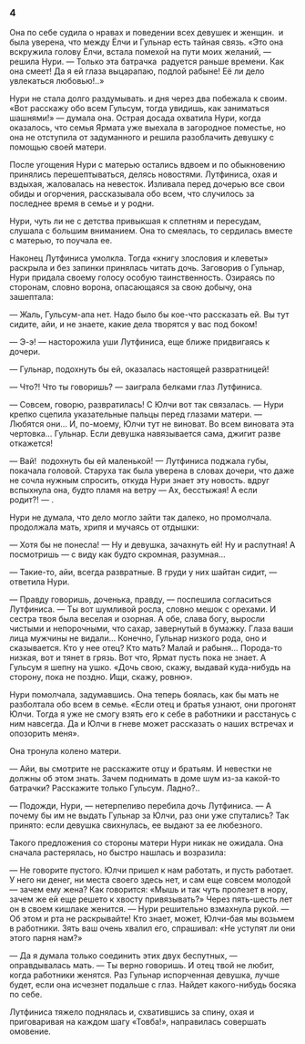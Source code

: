 ### 4


Она по себе судила о нравах и поведении всех девушек и женщин.
 и была уверена, что между Ёлчи и Гульнар есть тайная связь.
«Это она вскружила голову Ёлчи, встала помехой на пути моих желаний, — решила Нури.
— Только эта батрачка
 радуется раньше времени.
Как она смеет!
Да я ей глаза выцарапаю, подлой рабыне!
Её ли дело увлекаться любовью!..»

Нури не стала долго раздумывать.
и дня через два побежала к своим.
«Вот расскажу обо всем Гульсум, тогда увидишь, как заниматься шашнями!» — думала она.
Острая досада охватила Нури, когда оказалось, что семья Ярмата уже выехала в загородное поместье, но она не отступила от задуманного и решила разоблачить девушку с помощью своей матери.

После угощения Нури с матерью остались вдвоем и по обыкновению принялись перешептываться, делясь новостями.
Лутфиниса, охая и вздыхая, жаловалась на невесток.
Изливала перед дочерью все свои обиды и огорчения, рассказывала обо всем, что случилось за последнее время в семье и у родни.

Нури, чуть ли не с детства привыкшая к сплетням и пересудам, слушала с большим вниманием.
Она то смеялась, то сердилась вместе с матерью, то поучала ее.

Наконец Лутфиниса умолкла.
Тогда «книгу злословия и клеветы» раскрыла и без запинки принялась читать дочь.
Заговорив о Гульнар, Нури придала своему голосу особую таинственность.
Озираясь по сторонам, словно ворона, опасающаяся за свою добычу, она зашептала:

— Жаль, Гульсум-апа нет.
Надо было бы кое-что рассказать ей.
Вы тут сидите, айи, и не знаете, какие дела творятся у вас под боком!

— Э-э! — насторожила уши Лутфиниса, еще ближе придвигаясь к дочери.

— Гульнар, подохнуть бы ей, оказалась настоящей развратницей!

— Что?! Что ты говоришь? — заиграла белками глаз Лутфиниса.

— Совсем, говорю, развратилась!
С Юлчи вот так связалась. — Нури крепко сцепила указательные пальцы перед глазами матери.
— Любятся они…
И, по-моему, Юлчи тут не виноват. Во всем виновата эта чертовка… Гульнар.
Если девушка навязывается сама, джигит разве откажется!


— Вай!
 подохнуть бы ей маленькой! — Лутфиниса поджала губы, покачала головой.
Старуха так была уверена в словах дочери, что даже не сочла нужным спросить, откуда Нури знает эту новость.
вдруг вспыхнула она, будто пламя на ветру
— Ах, бесстыжая!
А если родит?! — .

Нури не думала, что дело могло зайти так далеко, но промолчала.
продолжала мать, хрипя и мучаясь от отдышки:

— Хотя бы не понесла!
— Ну и девушка, зачахнуть ей!
Ну и распутная!
А посмотришь — с виду как будто скромная, разумная…


— Такие-то, айи, всегда развратные. В груди у них шайтан сидит, — ответила Нури.

— Правду говоришь, доченька, правду, — поспешила согласиться Лутфиниса.
— Ты вот шумливой росла, словно мешок с орехами.
И сестра твоя была веселая и озорная.
А обе, слава богу, выросли чистыми и непорочными, что сахар, завернутый в бумажку.
Глаза ваши лица мужчины не видали…
Конечно, Гульнар низкого рода, оно и сказывается.
Кто у нее отец?
Кто мать?
Малай и рабыня…
Порода-то низкая, вот и тянет в грязь.
Вот что, Ярмат пусть пока не знает.
А Гульсум я шепну на ушко.
«Дочь свою, скажу, выдавай куда-нибудь на сторону, пока не поздно.
Ищи, скажу, ровню».

Нури помолчала, задумавшись.
Она теперь боялась, как бы мать не разболтала обо всем в семье.
«Если отец и братья узнают, они прогонят Юлчи.
Тогда я уже не смогу взять его к себе в работники и расстанусь с ним навсегда.
Да и Юлчи в гневе может рассказать о наших встречах и опозорить меня».

Она тронула колено матери.

— Айи, вы смотрите не расскажите отцу и братьям.
И невестки не должны об этом знать.
Зачем поднимать в доме шум из-за какой-то батрачки?
Расскажите только Гульсум.
Ладно?..

— Подожди, Нури, — нетерпеливо перебила дочь Лутфиниса.
— А почему бы им не выдать Гульнар за Юлчи, раз они уже спутались?
Так принято: если девушка свихнулась, ее выдают за ее любезного.

Такого предложения со стороны матери Нури никак не ожидала.
Она сначала растерялась, но быстро нашлась и возразила:

— Не говорите пустого.
Юлчи пришел к нам работать, и пусть работает.
У него ни денег, ни места своего здесь нет, и сам еще совсем молодой — зачем ему жена?
Как говорится:
«Мышь и так чуть пролезет в нору, зачем же ей еще решето к хвосту привязывать?» Через пять-шесть лет он в своем кишлаке женится.
— Нури решительно взмахнула рукой.
— Об этом и рта не раскрывайте!
Кто знает, может, Юлчи-бая мы возьмем в работники.
Зять ваш очень хвалил его, спрашивал:
«Не уступят ли они этого парня нам?»

— Да я думала только соединить этих двух беспутных, — оправдывалась мать.
— Ты верно говоришь.
И отец твой не любит, когда работники женятся.
Раз Гульнар испорченная девушка, лучше будет, если она исчезнет подальше с глаз.
Найдет какого-нибудь босяка по себе.

Лутфиниса тяжело поднялась и, схватившись за спину, охая и приговаривая на каждом шагу «Товба!», направилась совершать омовение.
